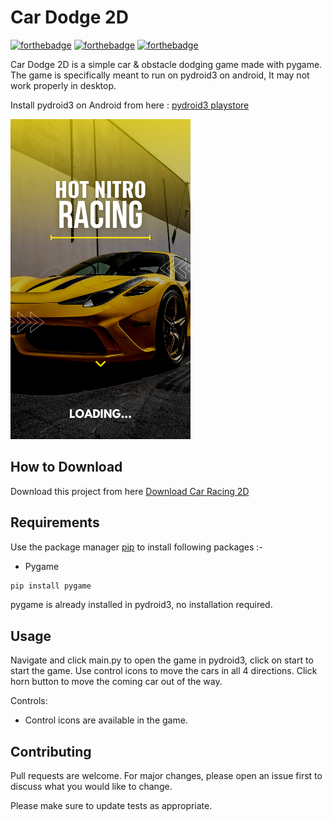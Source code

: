 # Car Dodge 2D

[![forthebadge](https://forthebadge.com/images/badges/built-with-love.svg)](https://forthebadge.com)
[![forthebadge](https://forthebadge.com/images/badges/built-with-swag.svg)](https://forthebadge.com)
[![forthebadge](https://forthebadge.com/images/badges/made-with-python.svg)](https://forthebadge.com)

Car Dodge 2D is a simple car & obstacle dodging game made with pygame. The game is specifically meant to run on pydroid3 on android, It may not work properly in desktop.

Install pydroid3 on Android from here : [pydroid3 playstore](https://play.google.com/store/apps/details?id=ru.iiec.pydroid3&hl=en_IN&gl=US)

![Alt text](app.png?raw=true "Car Racing 2D")

## How to Download

Download this project from here [Download Car Racing 2D](https://downgit.github.io/#/home?url=https://github.com/pyGuru123/Python-Games/tree/master/Car%20Racing%202d)

## Requirements

Use the package manager [pip](https://pip.pypa.io/en/stable/) to install following packages :-
* Pygame

```bash
pip install pygame
```

pygame is already installed in pydroid3, no installation required.

## Usage

Navigate and click main.py to open the game in pydroid3, click on start to start the game. Use control icons to move the cars in all 4 directions. Click horn button to move the coming car out of the way.

Controls:
* Control icons are available in the game.

## Contributing

Pull requests are welcome. For major changes, please open an issue first to discuss what you would like to change.

Please make sure to update tests as appropriate.
